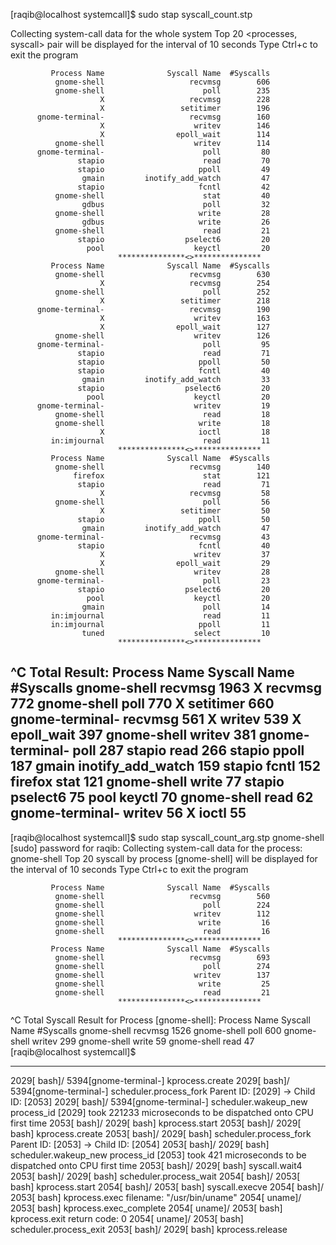 [raqib@localhost systemcall]$ sudo stap syscall_count.stp 

Collecting system-call data for the whole system
Top 20 <processes, syscall> pair will be displayed for the interval of 10 seconds
Type Ctrl+c to exit the program


             Process Name              Syscall Name  #Syscalls
              gnome-shell                   recvmsg        606
              gnome-shell                      poll        235
                        X                   recvmsg        228
                        X                 setitimer        196
          gnome-terminal-                   recvmsg        160
                        X                    writev        146
                        X                epoll_wait        114
              gnome-shell                    writev        114
          gnome-terminal-                      poll         80
                   stapio                      read         70
                   stapio                     ppoll         49
                    gmain         inotify_add_watch         47
                   stapio                     fcntl         42
              gnome-shell                      stat         40
                    gdbus                      poll         32
              gnome-shell                     write         28
                    gdbus                     write         26
              gnome-shell                      read         21
                   stapio                  pselect6         20
                     pool                    keyctl         20
                            ***************<>***************
             Process Name              Syscall Name  #Syscalls
              gnome-shell                   recvmsg        630
                        X                   recvmsg        254
              gnome-shell                      poll        252
                        X                 setitimer        218
          gnome-terminal-                   recvmsg        190
                        X                    writev        163
                        X                epoll_wait        127
              gnome-shell                    writev        126
          gnome-terminal-                      poll         95
                   stapio                      read         71
                   stapio                     ppoll         50
                   stapio                     fcntl         40
                    gmain         inotify_add_watch         33
                   stapio                  pselect6         20
                     pool                    keyctl         20
          gnome-terminal-                    writev         19
              gnome-shell                      read         18
              gnome-shell                     write         18
                        X                     ioctl         18
             in:imjournal                      read         11
                            ***************<>***************
             Process Name              Syscall Name  #Syscalls
              gnome-shell                   recvmsg        140
                  firefox                      stat        121
                   stapio                      read         71
                        X                   recvmsg         58
              gnome-shell                      poll         56
                        X                 setitimer         50
                   stapio                     ppoll         50
                    gmain         inotify_add_watch         47
          gnome-terminal-                   recvmsg         43
                   stapio                     fcntl         40
                        X                    writev         37
                        X                epoll_wait         29
              gnome-shell                    writev         28
          gnome-terminal-                      poll         23
                   stapio                  pselect6         20
                     pool                    keyctl         20
                    gmain                      poll         14
             in:imjournal                      read         11
             in:imjournal                     ppoll         11
                    tuned                    select         10
                            ***************<>***************
^C
Total Result:
             Process Name              Syscall Name  #Syscalls
              gnome-shell                   recvmsg       1963
                        X                   recvmsg        772
              gnome-shell                      poll        770
                        X                 setitimer        660
          gnome-terminal-                   recvmsg        561
                        X                    writev        539
                        X                epoll_wait        397
              gnome-shell                    writev        381
          gnome-terminal-                      poll        287
                   stapio                      read        266
                   stapio                     ppoll        187
                    gmain         inotify_add_watch        159
                   stapio                     fcntl        152
                  firefox                      stat        121
              gnome-shell                     write         77
                   stapio                  pselect6         75
                     pool                    keyctl         70
              gnome-shell                      read         62
          gnome-terminal-                    writev         56
                        X                     ioctl         55
------------------------------------------------------------------------
[raqib@localhost systemcall]$ sudo stap syscall_count_arg.stp gnome-shell
[sudo] password for raqib: 
Collecting system-call data for the process: gnome-shell
Top 20 syscall by process [gnome-shell] will be displayed for the interval of 10 seconds
Type Ctrl+c to exit the program


             Process Name              Syscall Name  #Syscalls
              gnome-shell                   recvmsg        560
              gnome-shell                      poll        224
              gnome-shell                    writev        112
              gnome-shell                     write         16
              gnome-shell                      read         16
                            ***************<>***************
             Process Name              Syscall Name  #Syscalls
              gnome-shell                   recvmsg        693
              gnome-shell                      poll        274
              gnome-shell                    writev        137
              gnome-shell                     write         25
              gnome-shell                      read         21
                            ***************<>***************
^C
Total Syscall Result for Process [gnome-shell]:
             Process Name              Syscall Name  #Syscalls
              gnome-shell                   recvmsg       1526
              gnome-shell                      poll        600
              gnome-shell                    writev        299
              gnome-shell                     write         59
              gnome-shell                      read         47
[raqib@localhost systemcall]$ 

------------------------------------------------------------------------
  2029[    bash]/  5394[gnome-terminal-] kprocess.create
  2029[    bash]/  5394[gnome-terminal-] scheduler.process_fork
	Parent ID: [2029] -> Child ID: [2053]
  2029[    bash]/  5394[gnome-terminal-] scheduler.wakeup_new
	process_id [2029] took 221233 microseconds to be dispatched onto CPU first time
  2053[    bash]/  2029[    bash] kprocess.start
  2053[    bash]/  2029[    bash] kprocess.create
  2053[    bash]/  2029[    bash] scheduler.process_fork
	Parent ID: [2053] -> Child ID: [2054]
  2053[    bash]/  2029[    bash] scheduler.wakeup_new
	process_id [2053] took 421 microseconds to be dispatched onto CPU first time
  2053[    bash]/  2029[    bash] syscall.wait4
  2053[    bash]/  2029[    bash] scheduler.process_wait
  2054[    bash]/  2053[    bash] kprocess.start
  2054[    bash]/  2053[    bash] syscall.execve
  2054[    bash]/  2053[    bash] kprocess.exec
	filename: "/usr/bin/uname"
  2054[   uname]/  2053[    bash] kprocess.exec_complete
  2054[   uname]/  2053[    bash] kprocess.exit
	return code: 0
  2054[   uname]/  2053[    bash] scheduler.process_exit
  2053[    bash]/  2029[    bash] kprocess.release
